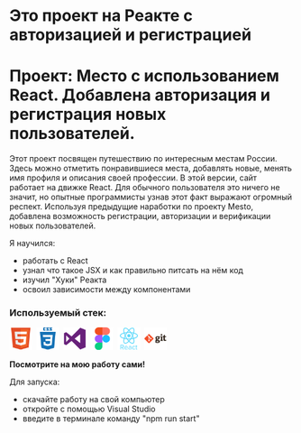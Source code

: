 # Это проект на Реакте с авторизацией и регистрацией

# Проект: Место с использованием React. Добавлена авторизация и регистрация новых пользователей.

Этот проект посвящен путешествию по интересным местам России. Здесь можно отметить понравившиеся места, добавлять новые, менять имя профиля и описания своей профессии.
В этой версии, сайт работает на движке React. Для обычного пользователя это ничего не значит, но опытные программисты узнав этот факт выражают огромный респект.
Используя предыдущие наработки по проекту Mesto, добавлена возможность регистрации, авторизации и верификации новых пользователей.

Я научился:
* работать с React
* узнал что такое JSX и как правильно питсать на нём код
* изучил "Хуки" Реакта
* освоил зависимости между компонентами

### Используемый стек:
<div>
  <img src="https://github.com/devicons/devicon/blob/master/icons/html5/html5-original.svg" title="HTML5" alt="HTML" width="40" height="40"/>&nbsp;
  <img src="https://github.com/devicons/devicon/blob/master/icons/css3/css3-plain-wordmark.svg"  title="CSS3" alt="CSS" width="40" height="40"/>&nbsp;
  <img src="https://github.com/devicons/devicon/blob/master/icons/visualstudio/visualstudio-plain.svg" title="VisualStudio" **alt="VisualStudio" width="40" height="40"/>&nbsp;
  <img src="https://github.com/devicons/devicon/blob/master/icons/figma/figma-original.svg" title="Figma" **alt="Figma" width="40" height="40"/>&nbsp;
  <img src="https://github.com/devicons/devicon/blob/master/icons/react/react-original-wordmark.svg" title="React" alt="React" width="40" height="40"/>&nbsp;
  <img src="https://github.com/devicons/devicon/blob/master/icons/git/git-original-wordmark.svg" title="Git" **alt="Git" width="40" height="40"/>
</div>

**Посмотрите на мою работу сами!**

Для запуска: 
* скачайте работу на свой компьютер
* откройте с помощью Visual Studio
* введите в терминале команду "npm run start"
